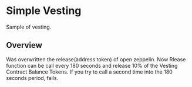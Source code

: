 # Simple Vesting

Sample of vesting.

## Overview

Was overwritten the release(address token) of open zeppelin. Now Rlease function can be call every 180 seconds and release 10% of the Vesting Contract Balance Tokens. If you try to call a second time into the 180 seconds period, fails.